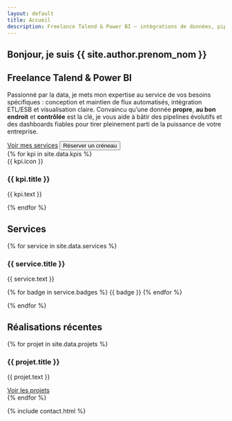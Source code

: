```yaml
---
layout: default
title: Accueil
description: Freelance Talend & Power BI – intégrations de données, pipelines ETL, modélisation DAX et dashboards performants. Disponibilité rapide, résultats mesurables.
---
```


<section class="hero section" aria-labelledby="hero-title">
  <div>
    <h1 id="hero-title">Bonjour, je suis {{ site.author.prenom_nom }}</h1>
    <h2>Freelance Talend &amp; Power BI</h2>
    <p class="lead">
      Passionné par la data, je mets mon expertise au service de vos besoins spécifiques&nbsp;:
      conception et maintien de flux automatisés, intégration ETL/ESB et visualisation claire.
      Convaincu qu’une donnée <strong>propre</strong>, <strong>au bon endroit</strong> et <strong>contrôlée</strong>
      est la clé, je vous aide à bâtir des pipelines évolutifs et des dashboards fiables
      pour tirer pleinement parti de la puissance de votre entreprise.
    </p>
    <div class="actions" role="group" aria-label="Actions principales">
      <a class="btn cta" href="#services">Voir mes services</a>
      <button class="btn" data-calendly>Réserver un créneau</button>
    </div>
  </div>
</section>

<section id="kpi" class="section" aria-labelledby="services-title">
<div class="kpis kpis--modern" aria-label="Indicateurs qualitatifs">
  {% for kpi in site.data.kpis %}
  <article class="kpi">
    <div class="kpi__icon" aria-hidden="true">{{ kpi.icon }}</div>
    <h3 class="kpi__title">{{ kpi.title }}</h3>
    <p class="kpi__text">{{ kpi.text }}</p>
  </article>
  {% endfor %}
</div>
</section>

<section id="services" class="section">
  <h2>Services</h2>
  <div class="grid cols-2">
    {% for service in site.data.services %}
    <div class="card">
      <h3>{{ service.title }}</h3>
      <p>{{ service.text }}</p>
      <p>
        {% for badge in service.badges %}
          <span class="badge">{{ badge }}</span>
        {% endfor %}
      </p>
    </div>
    {% endfor %}
  </div>
</section>


<section class="section">
  <h2>Réalisations récentes</h2>
  <div class="grid cols-2">
    {% for projet in site.data.projets %}
    <div class="card">
      <h3>{{ projet.title }}</h3>
      <p class="lead">{{ projet.text }}</p>
      <a class="btn" href="{{ projet.link }}">Voir les projets</a>
    </div>
    {% endfor %}
  </div>
</section>

{% include contact.html %}

